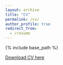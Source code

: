 ```yaml
---
layout: archive
title: "CV"
permalink: /cv/
author_profile: true
redirect_from:
  - /resume
---
```


{% include base_path %}

[Download CV here](https://github.com/DevasmitDutta/DevasmitDutta.github.io/files/13770115/AnSys___Structural_Mechanics_intern.pdf)
